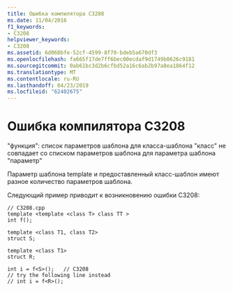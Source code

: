 ```yaml
---
title: Ошибка компилятора C3208
ms.date: 11/04/2016
f1_keywords:
- C3208
helpviewer_keywords:
- C3208
ms.assetid: 6d060bfe-52cf-4599-8f70-bdeb5a670df3
ms.openlocfilehash: fa665f17de7ff6bec00ecdaf9d1749b0626c9181
ms.sourcegitcommit: 0ab61bc3d2b6cfbd52a16c6ab2b97a8ea1864f12
ms.translationtype: MT
ms.contentlocale: ru-RU
ms.lasthandoff: 04/23/2019
ms.locfileid: "62402675"
---
```

# <a name="compiler-error-c3208"></a>Ошибка компилятора C3208

"функция": список параметров шаблона для класса-шаблона "класс" не совпадает со списком параметров шаблона для параметра шаблона "параметр"

Параметр шаблона template и предоставленный класс-шаблон имеют разное количество параметров шаблона.

Следующий пример приводит к возникновению ошибки C3208:

```
// C3208.cpp
template <template <class T> class TT >
int f();

template <class T1, class T2>
struct S;

template <class T1>
struct R;

int i = f<S>();   // C3208
// try the following line instead
// int i = f<R>();
```